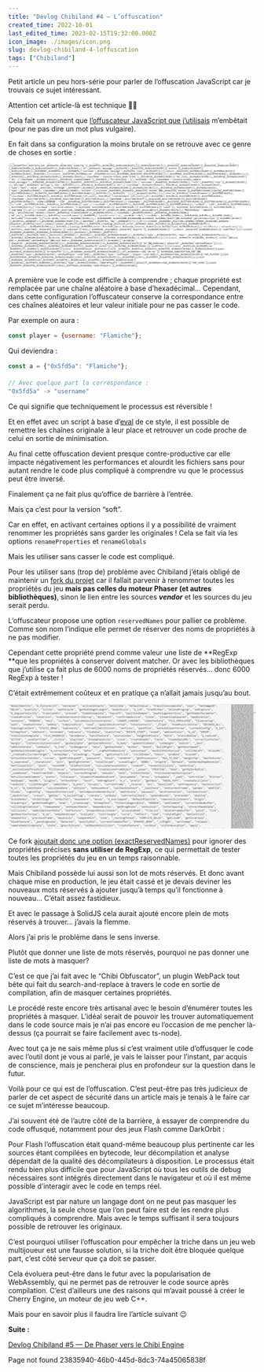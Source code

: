 ```yaml
---
title: "Devlog Chibiland #4 — L’offuscation"
created_time: 2022-10-01
last_edited_time: 2023-02-15T19:32:00.000Z
icon_image: ./images/icon.png
slug: devlog-chibiland-4-loffuscation
tags: ["Chibiland"]
---
```

Petit article un peu hors-série pour parler de l’offuscation JavaScript car je trouvais ce sujet intéressant. 

Attention cet article-là est technique 🧑‍💻

Cela fait un moment que [l’offuscateur JavaScript que j’utilisais](https://github.com/javascript-obfuscator/javascript-obfuscator) m’embêtait (pour ne pas dire un mot plus vulgaire).

En fait dans sa configuration la moins brutale on se retrouve avec ce genre de choses en sortie :

![image](./images/9d338a64-4951-469e-a124-2716b2d158ec.png)

A première vue le code est difficile à comprendre ; chaque propriété est remplacée par une chaîne aléatoire à base d’hexadécimal… Cependant, dans cette configuration l’offuscateur conserve la correspondance entre ces chaînes aléatoires et leur valeur initiale pour ne pas casser le code.

Par exemple on aura :

```javascript
const player = {username: "Flamiche"};

```
Qui deviendra :

```javascript
const a = {"0x5fd5a": "Flamiche"};

// Avec quelque part la correspondance :
"0x5fd5a" -> "username"

```
Ce qui signifie que techniquement le processus est réversible !

Et en effet avec un script à base d’[eval](https://developer.mozilla.org/fr/docs/Web/JavaScript/Reference/Global_Objects/eval) de ce style, il est possible de remettre les chaînes originale à leur place et retrouver un code proche de celui en sortie de minimisation.

<LinkPreview caption="" url="https://gist.github.com/Feavy/628913854683fcb396649401eeb2137e"/>

Au final cette offuscation devient presque contre-productive car elle impacte négativement les performances et alourdit les fichiers sans pour autant rendre le code plus compliqué à comprendre vu que le processus peut être inversé.

Finalement ça ne fait plus qu’office de barrière à l’entrée.

Mais ça c’est pour la version “soft”.

Car en effet, en activant certaines options il y a possibilité de vraiment renommer les propriétés sans garder les originales ! Cela se fait via les options `renameProperties` et `renameGlobals`

Mais les utiliser sans casser le code est compliqué.

Pour les utiliser sans (trop de) problème avec Chibiland j’étais obligé de maintenir un [fork du projet](https://github.com/Feavy/javascript-obfuscator-1/) car il fallait parvenir à renommer toutes les propriétés du jeu **mais pas celles du moteur Phaser (et autres bibliothèques)**, sinon le lien entre les sources ***vendor*** et les sources du jeu serait perdu.

L’offuscateur propose une option `reservedNames` pour pallier ce problème. Comme son nom l’indique elle permet de réserver des noms de propriétés à ne pas modifier.

Cependant cette propriété prend comme valeur une liste de **RegExp **que les propriétés à conserver doivent matcher. Or avec les bibliothèques que j’utilise ça fait plus de 6000 noms de propriétés réservés… donc 6000 RegExp à tester !

C’était extrêmement coûteux et en pratique ça n’allait jamais jusqu’au bout.

![Quelques mots-clés de Phaser et PlanckJS](./images/e0690cc0-349f-464f-b2c0-db78af8b9850.png "Quelques mots-clés de Phaser et PlanckJS")

Ce fork [ajoutait donc une option (exactReservedNames)](https://github.com/Feavy/javascript-obfuscator-1/commit/e45a6bb37a163d3655c7ea6d4f3ad33206c9b9b7) pour ignorer des propriétés précises **sans utiliser de RegExp**, ce qui permettait de tester toutes les propriétés du jeu en un temps raisonnable.

Mais Chibiland possède lui aussi son lot de mots réservés. Et donc avant chaque mise en production, le jeu était cassé et je devais deviner les nouveaux mots réservés à ajouter jusqu’à temps qu’il fonctionne à nouveau… C’était assez fastidieux.

Et avec le passage à SolidJS cela aurait ajouté encore plein de mots réservés à trouver… j’avais la flemme.

Alors j’ai pris le problème dans le sens inverse.

Plutôt que donner une liste de mots réservés, pourquoi ne pas donner une liste de mots à masquer?

C’est ce que j’ai fait avec le “Chibi Obfuscator”, un plugin WebPack tout bête qui fait du search-and-replace à travers le code en sortie de compilation, afin de masquer certaines propriétés.

Le procédé reste encore très artisanal avec le besoin d’énumérer toutes les propriétés à masquer. L’idéal serait de pouvoir les trouver automatiquement dans le code source mais je n’ai pas encore eu l’occasion de me pencher là-dessus (ça pourrait se faire facilement avec ts-node).

Avec tout ça je ne sais même plus si c’est vraiment utile d’offusquer le code avec l’outil dont je vous ai parlé, je vais le laisser pour l’instant, par acquis de conscience, mais je pencherai plus en profondeur sur la question dans le futur.

Voilà pour ce qui est de l’offuscation. C’est peut-être pas très judicieux de parler de cet aspect de sécurité dans un article mais je tenais à le faire car ce sujet m’intéresse beaucoup.

J’ai souvent été de l’autre côté de la barrière, à essayer de comprendre du code offusqué, notamment pour des jeux Flash comme DarkOrbit :

<LinkPreview url="https://github.com/Feavy/darkorbit_preloader"/>

<LinkPreview url="https://github.com/Feavy/Darkorbit-main.swf-decrypter"/>

Pour Flash l’offuscation était quand-même beaucoup plus pertinente car les sources étant compilées en bytecode, leur décompilation et analyse dépendait de la qualité des décompilateurs à disposition. Le processus était rendu bien plus difficile que pour JavaScript où tous les outils de debug nécessaires sont intégrés directement dans le navigateur et où il est même possible d’interagir avec le code en temps réel.

JavaScript est par nature un langage dont on ne peut pas masquer les algorithmes, la seule chose que l’on peut faire est de les rendre plus compliqués à comprendre. Mais avec le temps suffisant il sera toujours possible de retrouver les originaux.

C’est pourquoi utiliser l’offuscation pour empêcher la triche dans un jeu web multijoueur est une fausse solution, si la triche doit être bloquée quelque part, c’est côté serveur que ça doit se passer.

Cela évoluera peut-être dans le futur avec la popularisation de WebAssembly, qui ne permet pas de retrouver le code source après compilation. C’est d’ailleurs une des raisons qui m’avait poussé à créer le Cherry Engine, un moteur de jeu web C++.

Mais pour en savoir plus il faudra lire l’article suivant 😉


**Suite :**

[Devlog Chibiland #5 — De Phaser vers le Chibi Engine](/articles/devlog-chibiland-5-de-phaser-vers-le-chibi-engine)

Page not found 23835940-46b0-445d-8dc3-74a45065838f

